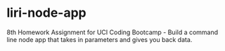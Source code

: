 # liri-node-app
8th Homework Assignment for UCI Coding Bootcamp - Build a command line node app that takes in parameters and gives you back data.

